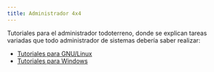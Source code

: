 ```yaml
---
title: Administrador 4x4
---
```


Tutoriales para el administrador todoterreno, donde se explican tareas variadas que todo administrador de sistemas debería saber realizar:

* [Tutoriales para GNU/Linux](gnu-linux)
* [Tutoriales para Windows](windows)


